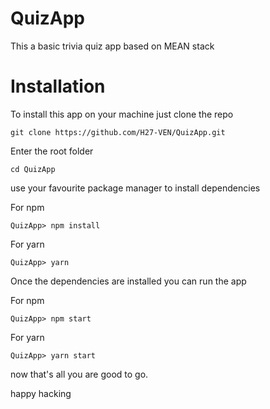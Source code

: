 # QuizApp
This a basic trivia quiz app based on MEAN stack

# Installation

To install this app on your machine just clone the repo

`git clone https://github.com/H27-VEN/QuizApp.git`

Enter the root folder 

`cd QuizApp`

use your favourite package manager to install dependencies

For npm

`QuizApp> npm install`

For yarn

`QuizApp> yarn`

Once the dependencies are installed you can run the app

For npm

`QuizApp> npm start`

For yarn

`QuizApp> yarn start`

now that's all you are good to go.

happy hacking
